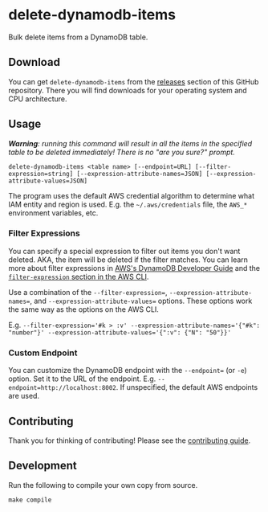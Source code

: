 # delete-dynamodb-items

Bulk delete items from a DynamoDB table.

## Download

You can get `delete-dynamodb-items` from the [releases](https://github.com/halprin/delete-dynamodb-items/releases)
section of this GitHub repository.  There you will find downloads for your operating system and CPU architecture.

## Usage

_**Warning**: running this command will result in all the items in the specified table to be deleted immediately!  There
is no "are you sure?" prompt._

```shell
delete-dynamodb-items <table name> [--endpoint=URL] [--filter-expression=string] [--expression-attribute-names=JSON] [--expression-attribute-values=JSON]
```

The program uses the default AWS credential algorithm to determine what IAM entity and region is used.  E.g. the
`~/.aws/credentials` file, the `AWS_*` environment variables, etc.

### Filter Expressions

You can specify a special expression to filter out items you don't want deleted.  AKA, the item will be deleted if the
filter matches.  You can learn more about filter expressions in
[AWS's DynamoDB Developer Guide](https://docs.aws.amazon.com/amazondynamodb/latest/developerguide/Scan.html#Scan.FilterExpression)
and the
[`filter-expression` section in the AWS CLI](https://docs.aws.amazon.com/cli/latest/reference/dynamodb/scan.html).

Use a combination of the `--filter-expression=`, `--expression-attribute-names=`, and `--expression-attribute-values=`
options.  These options work the same way as the options on the AWS CLI.

E.g. `--filter-expression='#k > :v' --expression-attribute-names='{"#k": "number"}' --expression-attribute-values='{":v": {"N": "50"}}'`

### Custom Endpoint

You can customize the DynamoDB endpoint with the `--endpoint=` (or `-e`) option.  Set it to the URL of the endpoint.
E.g. `--endpoint=http://localhost:8002`.  If unspecified, the default AWS endpoints are used.

## Contributing

Thank you for thinking of contributing!  Please see the [contributing guide](./CONTRIBUTING.md).

## Development

Run the following to compile your own copy from source.

```shell
make compile
```
